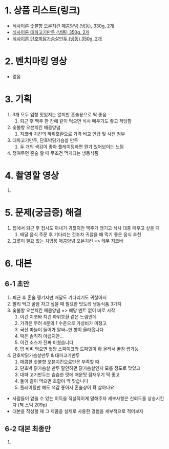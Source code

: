 # 1. 상품 리스트(링크)
- [식사이론 숯불향 오븐치킨 매콤양념 (냉동), 330g, 2개](https://www.coupang.com/vp/products/8700550481?itemId=25273912104&vendorItemId=92269575740&pickType=COU_PICK&q=%EC%8B%9D%EC%82%AC%EC%9D%B4%EB%A1%A0&searchId=26ad30831574366&sourceType=search&itemsCount=36&searchRank=2&rank=2)
- [식사이론 대파고기만두 (냉동) 350g, 2개](https://www.coupang.com/vp/products/8338337270?itemId=24078533447&vendorItemId=91098160113&pickType=COU_PICK&q=%EC%8B%9D%EC%82%AC%EC%9D%B4%EB%A1%A0+%EB%A7%8C%EB%91%90&searchId=a217f5122152323&sourceType=search&itemsCount=36&searchRank=0&rank=0)
- [식사이론 단호박닭가슴살만두 (냉동) 350g, 2개](https://www.coupang.com/vp/products/8338337282?itemId=24078533472&vendorItemId=91098160136&q=%EC%8B%9D%EC%82%AC%EC%9D%B4%EB%A1%A0+%EB%A7%8C%EB%91%90&searchId=a217f5122152323&sourceType=search&itemsCount=36&searchRank=14&rank=14)

# 2. 벤치마킹 영상
- 없음

# 3. 기획
1. 3개 모두 엄청 맛있지는 않지만 혼술용으로 딱 좋음
	1. 퇴근 후 맥주 한 잔에 같이 먹으면 식사 떼우기도 좋고 적당함
2. 숯불향 오븐치킨 매콤양념
	1. 지코바 치킨의 하위호환으로 가격 비교 언급 및 사진 첨부
3. 대파고기만두, 단호박닭가슴살 만두
	1. 두 개의 색감이 좋아 플레이팅하면 뭔가 있어보이는 느낌
4. 쟁여두면 혼술 할 때 무조건 먹게되는 냉동식품


# 4. 촬영할 영상
1. 

# 5. 문제(궁금증) 해결
1. 집에서 퇴근 후 접시도 꺼내기 귀찮지만 맥주가 땡기고 식사 대충 떼우고 싶을 때
	1. 배달 음식 주문 후 기다리는 것조차 귀찮을 때 먹기 좋은 음식 추천
2. 그릇이 필요 없는 치밥용 매콤양념 오븐치킨 => 테무 지코바

# 6. 대본

## 6-1 초안
1. 퇴근 후 혼술 땡기지만 배달도 기다리기도 귀찮아서
2. 빨리 먹고 꿀잠 자고 싶을 때 필요한 맛도리 냉동식품 3가지
3. 숯불향 오븐치킨 매콤양념 => 해당 멘트 없이 바로 시작
	1. 이건 지코바 치킨 하위호환 같은 느낌인데
	2. 가격은 무려 4분의 1 수준으로 가성비가 미쳤고
	3. 국산 마늘이 들어가 알싸~한 향이 올라옵니다
	4. 떡은 솔직히 아쉽지만...
	5. 이건 소스가 진짜 미쳤습니다
	6. 밥 비벼 먹으면 혈당 스파이크와 도파민이 확 올라서 꿀잠 쌉가능
4. 단호박닭가슴살만두 & 대파고기만두
	1. 매콤한 숯불향 오븐치킨으로만은 부족할 때
	2. 단호박 닭가슴살 만두 말안하면 닭가슴살인지 모를 정도로 맛있고
	3. 대파 고기만두는 슴슴한 맛에 매운맛 잠재우기 딱 좋고
	4. 둘이 같이 먹으면 조합이 딱 맞습니다
	5. 플레이팅만 해도 색감 좋아서 혼술상이 확 살아나요

- 사람들이 얻을 수 있는 이득을 직설적이게 말해주자
세부사항은 신뢰도를 상승시킨다 (책 스틱 209p)
- 대본을 작성할 때 그 제품을 실제로 사용한 경험을 세부적으로 적어보자

## 6-2 대본 최종안
1. 
